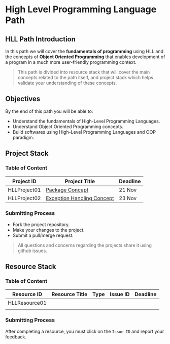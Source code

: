 # High Level Programming Language Path

## HLL Path Introduction

In this path we will cover the **fundamentals of programming** using HLL and the concepts of **Object Oriented Programming** that enables development of a program in a much more user-friendly programming context.

> This path is divided into resource stack that will cover the main concepts related to the path itself, and project stack which helps validate your understanding of these concepts.

## Objectives

By the end of this path you will be able to:

* Understand the fundamentals of High-Level Programming Languages.
* Understand Object Oriented Programming concepts.
* Build softwares using High-Level Programming Languages and OOP paradigm.
  
## Project Stack

### Table of Content


| Project ID  | Project Title                                                                         | Deadline |
| ----------- | ------------------------------------------------------------------------------------- | -------- |
| HLLProject01 | [Package Concept](https://github.com/nourabyte/Package-Project/tree/main)             |21 Nov
| HLLProject02 | [Exception Handling Concept](https://github.com/nourabyte/Exception-Handling)  |23 Nov

### Submitting Process

* Fork the project repository.
* Make your changes to the project.
* Submit a pull/merge request.

> All questions and concerns regarding the projects share it using github issues.

## Resource Stack

### Table of Content


| Resource ID  | Resource Title                                                                                                                                                                                                                                                                                                                     | Type   | Issue ID                                                       | Deadline  |
| ------------ | ---------------------------------------------------------------------------------------------------------------------------------------------------------------------------------------------------------------------------------------------------------------------------------------------------------------------------------- | ------ | -------------------------------------------------------------- | --------- |
| HLLResource01 |  | |  |  |
|              |                                                                                                                                                                                                                                                                                                                                    |        |                                                                |           |

### Submitting Process

After completing a resource, you must click on the `Issue ID` and report your feedback.
